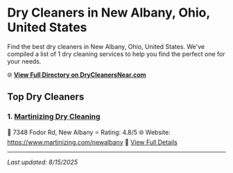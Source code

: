 # Dry Cleaners in New Albany, Ohio, United States

Find the best dry cleaners in New Albany, Ohio, United States. We've compiled a list of 1 dry cleaning services to help you find the perfect one for your needs.

🌐 **[View Full Directory on DryCleanersNear.com](https://drycleanersnear.com/city/US/Ohio/New%20Albany)**

## Top Dry Cleaners

### 1. [Martinizing Dry Cleaning](https://drycleanersnear.com/dryCleaner/689aa0402abe37ea0a6562b4/martinizing-dry-cleaning)
📍 7348 Fodor Rd, New Albany
⭐ Rating: 4.8/5
🌐 Website: https://www.martinizing.com/newalbany
🔗 [View Full Details](https://drycleanersnear.com/dryCleaner/689aa0402abe37ea0a6562b4/martinizing-dry-cleaning)


---

*Last updated: 8/15/2025*
